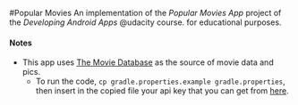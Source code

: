 #Popular Movies
An implementation of the _Popular Movies App_ project of the _Developing Android Apps_ @udacity course. for educational purposes.

#### Notes
- This app uses [The Movie Database](https://www.themoviedb.org/) as the source of movie data and pics.
  - To run the code, `cp gradle.properties.example gradle.properties`, then insert in the copied file your api key that you can get from [here](https://www.themoviedb.org/account/signup).